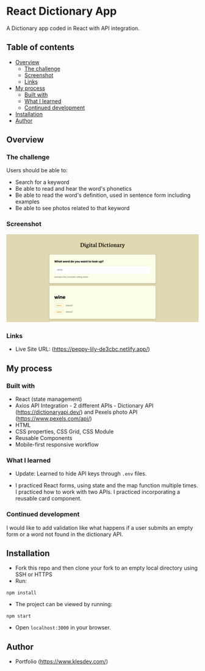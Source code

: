 # React Dictionary App 

A Dictionary app coded in React with API integration.

## Table of contents

- [Overview](#overview)
  - [The challenge](#the-challenge)
  - [Screenshot](#screenshot)
  - [Links](#links)
- [My process](#my-process)
  - [Built with](#built-with)
  - [What I learned](#what-i-learned)
  - [Continued development](#continued-development)
- [Installation](#installation)
- [Author](#author)

## Overview

### The challenge

Users should be able to:

- Search for a keyword
- Be able to read and hear the word's phonetics
- Be able to read the word's definition, used in sentence form including examples
- Be able to see photos related to that keyword

### Screenshot

![](/screenshot.png)

### Links

- Live Site URL: (https://peppy-lily-de3cbc.netlify.app/)

## My process

### Built with

- React (state management)
- Axios API Integration - 2 different APIs - Dictionary API (https://dictionaryapi.dev/) and Pexels photo API (https://www.pexels.com/api/)
- HTML
- CSS properties, CSS Grid, CSS Module
- Reusable Components
- Mobile-first responsive workflow

### What I learned

- Update: Learned to hide API keys through `.env` files.

- I practiced React forms, using state and the map function multiple times. I practiced how to work with two APIs. I practiced incorporating a reusable card component.

### Continued development

I would like to add validation like what happens if a user submits an empty form or a word not found in the dictionary API.

## Installation

- Fork this repo and then clone your fork to an empty local directory using SSH or HTTPS
- Run:

```ssh
npm install
```

- The project can be viewed by running:

```ssh
npm start
```

- Open `localhost:3000` in your browser.

## Author

- Portfolio (https://www.klesdev.com/)
